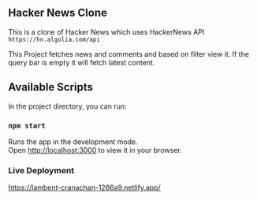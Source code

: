 ## Hacker News Clone
This is a clone of Hacker News which uses HackerNews API ```https://hn.algolia.com/api```     

This Project fetches news and comments and based on filter view it. If the query bar is empty it will fetch latest content.


## Available Scripts
In the project directory, you can run:
### `npm start`

Runs the app in the development mode.\
Open [http://localhost:3000](http://localhost:3000) to view it in your browser.    


### Live Deployment
https://lambent-cranachan-1266a9.netlify.app/
